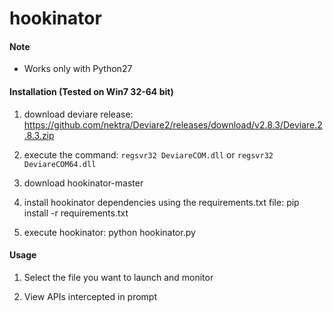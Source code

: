 # hookinator

#### Note

*  Works only with Python27

#### Installation (Tested on Win7 32-64 bit) 

1. download deviare release:
	https://github.com/nektra/Deviare2/releases/download/v2.8.3/Deviare.2.8.3.zip

2. execute the command: `regsvr32 DeviareCOM.dll` or `regsvr32 DeviareCOM64.dll`

3. download hookinator-master

4. install hookinator dependencies using the requirements.txt file:
	pip install -r requirements.txt 

5. execute hookinator:
	python hookinator.py 

#### Usage

1. Select the file you want to launch and monitor

2. View APIs intercepted in prompt

